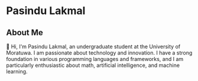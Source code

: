 # Pasindu Lakmal

## About Me

👋 Hi, I'm Pasindu Lakmal, an undergraduate student at the University of Moratuwa. I am passionate about technology and innovation. I have a strong foundation in various programming languages and frameworks, and I am particularly enthusiastic about math, artificial intelligence, and machine learning.

